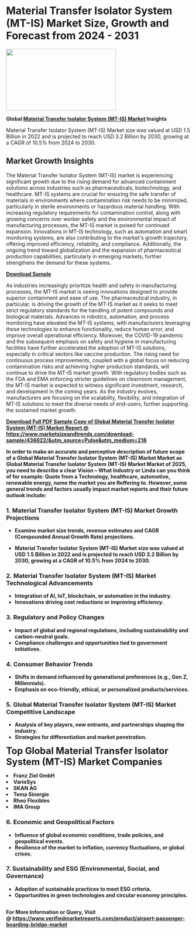 <H1>Material Transfer Isolator System (MT-IS) Market Size, Growth and Forecast from 2024 - 2031</H1><img class="aligncenter size-medium wp-image-584254" src="https://thirdeyenews.in/wp-content/uploads/2024/09/Global-Market-Research-300x168.jpeg" alt="" width="300" height="168" /><p><strong>Global&nbsp;<a href="https://www.marketsizeandtrends.com/download-sample/436622/&amp;utm_source=Pulse&amp;utm_medium=218">Material Transfer Isolator System (MT-IS) Market</a> Insights</strong></p><p>Material Transfer Isolator System (MT-IS) Market size was valued at USD 1.5 Billion in 2022 and is projected to reach USD 3.2 Billion by 2030, growing at a CAGR of 10.5% from 2024 to 2030.</p><p><h2>Market Growth Insights</h2> <p>The Material Transfer Isolator System (MT-IS) market is experiencing significant growth due to the rising demand for advanced containment solutions across industries such as pharmaceuticals, biotechnology, and healthcare. MT-IS systems are crucial for ensuring the safe transfer of materials in environments where contamination risk needs to be minimized, particularly in sterile environments or hazardous material handling. With increasing regulatory requirements for contamination control, along with growing concerns over worker safety and the environmental impact of manufacturing processes, the MT-IS market is poised for continued expansion. Innovations in MT-IS technology, such as automation and smart monitoring systems, are also contributing to the market's growth trajectory, offering improved efficiency, reliability, and compliance. Additionally, the ongoing trend toward globalization and the expansion of pharmaceutical production capabilities, particularly in emerging markets, further strengthens the demand for these systems.</p> <p><strong><a href="#">Download Sample</a></strong></p> <p>As industries increasingly prioritize health and safety in manufacturing processes, the MT-IS market is seeing innovations designed to provide superior containment and ease of use. The pharmaceutical industry, in particular, is driving the growth of the MT-IS market as it seeks to meet strict regulatory standards for the handling of potent compounds and biological materials. Advances in robotics, automation, and process monitoring have elevated the MT-IS systems, with manufacturers leveraging these technologies to enhance functionality, reduce human error, and improve overall operational efficiency. Moreover, the COVID-19 pandemic and the subsequent emphasis on safety and hygiene in manufacturing facilities have further accelerated the adoption of MT-IS solutions, especially in critical sectors like vaccine production. The rising need for continuous process improvements, coupled with a global focus on reducing contamination risks and achieving higher production standards, will continue to drive the MT-IS market growth. With regulatory bodies such as the FDA and EMA enforcing stricter guidelines on cleanroom management, the MT-IS market is expected to witness significant investment, research, and development in the coming years. As the industry evolves, manufacturers are focusing on the scalability, flexibility, and integration of MT-IS solutions to meet the diverse needs of end-users, further supporting the sustained market growth. </p> <p><strong><a href="#"></p><p><span class=""><strong>Download Full PDF Sample Copy of Global Material Transfer Isolator System (MT-IS) Market Report</strong> @ <a href="https://www.marketsizeandtrends.com/download-sample/436622/&amp;utm_source=Pulse&amp;utm_medium=218" target="_blank">https://www.marketsizeandtrends.com/download-sample/436622/&amp;utm_source=Pulse&amp;utm_medium=218</a></span></p><p>In order to make an accurate and perceptive description of future scope of a Global&nbsp;Material Transfer Isolator System (MT-IS) Market Market as Global&nbsp;Material Transfer Isolator System (MT-IS) Market Market of 2025, you need to describe a clear Vision &ndash; What Industry or Linda can you think of for example: Quote from a Technology, healthcare, automotive, renewable energy, name the market you are Reffering to. However, some general trends and factors usually impact market reports and their future outlook include:</p><h3>1.&nbsp;<strong>Material Transfer Isolator System (MT-IS) Market Growth Projections</strong></h3><ul><li>Examine market size trends, revenue estimates and CAGR (Compounded Annual Growth Rate) projections.</li><li><p>Material Transfer Isolator System (MT-IS) Market size was valued at USD 1.5 Billion in 2022 and is projected to reach USD 3.2 Billion by 2030, growing at a CAGR of 10.5% from 2024 to 2030.</p></li></ul><h3>2.&nbsp;<strong>Material Transfer Isolator System (MT-IS) Market Technological Advancements</strong></h3><ul><li>Integration of AI, IoT, blockchain, or automation in the industry.</li><li>Innovations driving cost reductions or improving efficiency.</li></ul><h3>3.&nbsp;<strong>Regulatory and Policy Changes</strong></h3><ul><li>Impact of global and regional regulations, including sustainability and carbon-neutral goals.</li><li>Compliance challenges and opportunities tied to government initiatives.</li></ul><h3>4.&nbsp;<strong>Consumer Behavior Trends</strong></h3><ul><li>Shifts in demand influenced by generational preferences (e.g., Gen Z, Millennials).</li><li>Emphasis on eco-friendly, ethical, or personalized products/services.</li></ul><h3>5.&nbsp;<strong>Global Material Transfer Isolator System (MT-IS) Market Competitive Landscape</strong></h3><ul><li>Analysis of key players, new entrants, and partnerships shaping the industry.</li><li>Strategies for differentiation and market penetration.</li></ul><p data-pm-slice="1 1 []"><span style="color: inherit; font-family: inherit; font-size: 25px;">Top Global Material Transfer Isolator System (MT-IS) Market Companies</span></p><div class="" data-test-id=""><p><li>Franz Ziel GmbH</li><li> VarioSys</li><li> SKAN AG</li><li> Tema Sinergie</li><li> Rheo Flexibles</li><li> IMA Group</li></p></div><h3>6.&nbsp;<strong>Economic and Geopolitical Factors</strong></h3><ul><li>Influence of global economic conditions, trade policies, and geopolitical events.</li><li>Resilience of the market to inflation, currency fluctuations, or global crises.</li></ul><h3>7.&nbsp;<strong>Sustainability and ESG (Environmental, Social, and Governance)</strong></h3><ul><li>Adoption of sustainable practices to meet ESG criteria.</li><li>Opportunities in green technologies and circular economy principles.</li></ul><h2><strong style="font-size: 14px;">For More Information or Query, Visit @&nbsp;</strong><a style="background-color: #ffffff; font-size: 14px;" href="https://www.marketsizeandtrends.com/report/material-transfer-isolator-system-mt-is-market/" target="_blank">https://www.verifiedmarketreports.com/product/airport-passenger-boarding-bridge-market</a></h2>
